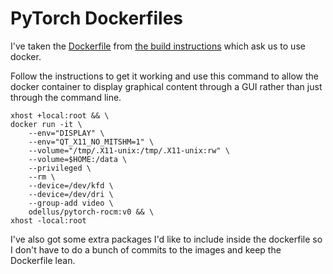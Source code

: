 # **PyTorch Dockerfiles**

I've taken the [Dockerfile](https://github.com/ROCmSoftwarePlatform/pytorch/wiki/Dockerfile) from [the build instructions](https://github.com/ROCmSoftwarePlatform/pytorch/wiki/Building-PyTorch-for-ROCm#option-3-install-using-minimal-rocm-docker-file) which ask us to use docker.


Follow the instructions to get it working and use this command to allow the docker container to display graphical content through a GUI rather than just through the command line.

```
xhost +local:root && \
docker run -it \
    --env="DISPLAY" \
    --env="QT_X11_NO_MITSHM=1" \
    --volume="/tmp/.X11-unix:/tmp/.X11-unix:rw" \
    --volume=$HOME:/data \
    --privileged \
    --rm \
    --device=/dev/kfd \
    --device=/dev/dri \
    --group-add video \
    odellus/pytorch-rocm:v0 && \
xhost -local:root
```
I've also got some extra packages I'd like to include inside the dockerfile so I don't have to do a bunch of commits to the images and keep the Dockerfile lean.
